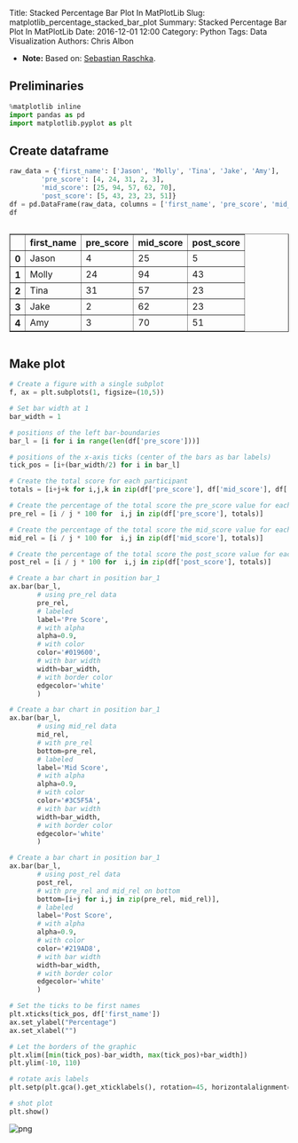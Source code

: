 Title: Stacked Percentage Bar Plot In MatPlotLib
Slug: matplotlib_percentage_stacked_bar_plot
Summary: Stacked Percentage Bar Plot In MatPlotLib
Date: 2016-12-01 12:00
Category: Python
Tags: Data Visualization
Authors: Chris Albon



- **Note:** Based on: [Sebastian Raschka](http://nbviewer.ipython.org/github/rasbt/matplotlib-gallery/blob/master/ipynb/barplots.ipynb).

## Preliminaries


```python
%matplotlib inline
import pandas as pd
import matplotlib.pyplot as plt
```

## Create dataframe


```python
raw_data = {'first_name': ['Jason', 'Molly', 'Tina', 'Jake', 'Amy'],
        'pre_score': [4, 24, 31, 2, 3],
        'mid_score': [25, 94, 57, 62, 70],
        'post_score': [5, 43, 23, 23, 51]}
df = pd.DataFrame(raw_data, columns = ['first_name', 'pre_score', 'mid_score', 'post_score'])
df
```




<div style="max-height:1000px;max-width:1500px;overflow:auto;">
<table border="1" class="dataframe">
  <thead>
    <tr style="text-align: right;">
      <th></th>
      <th>first_name</th>
      <th>pre_score</th>
      <th>mid_score</th>
      <th>post_score</th>
    </tr>
  </thead>
  <tbody>
    <tr>
      <th>0</th>
      <td> Jason</td>
      <td>  4</td>
      <td> 25</td>
      <td>  5</td>
    </tr>
    <tr>
      <th>1</th>
      <td> Molly</td>
      <td> 24</td>
      <td> 94</td>
      <td> 43</td>
    </tr>
    <tr>
      <th>2</th>
      <td>  Tina</td>
      <td> 31</td>
      <td> 57</td>
      <td> 23</td>
    </tr>
    <tr>
      <th>3</th>
      <td>  Jake</td>
      <td>  2</td>
      <td> 62</td>
      <td> 23</td>
    </tr>
    <tr>
      <th>4</th>
      <td>   Amy</td>
      <td>  3</td>
      <td> 70</td>
      <td> 51</td>
    </tr>
  </tbody>
</table>
</div>



## Make plot


```python
# Create a figure with a single subplot
f, ax = plt.subplots(1, figsize=(10,5))

# Set bar width at 1
bar_width = 1

# positions of the left bar-boundaries
bar_l = [i for i in range(len(df['pre_score']))] 

# positions of the x-axis ticks (center of the bars as bar labels)
tick_pos = [i+(bar_width/2) for i in bar_l] 

# Create the total score for each participant
totals = [i+j+k for i,j,k in zip(df['pre_score'], df['mid_score'], df['post_score'])]

# Create the percentage of the total score the pre_score value for each participant was
pre_rel = [i / j * 100 for  i,j in zip(df['pre_score'], totals)]

# Create the percentage of the total score the mid_score value for each participant was
mid_rel = [i / j * 100 for  i,j in zip(df['mid_score'], totals)]

# Create the percentage of the total score the post_score value for each participant was
post_rel = [i / j * 100 for  i,j in zip(df['post_score'], totals)]

# Create a bar chart in position bar_1
ax.bar(bar_l, 
       # using pre_rel data
       pre_rel, 
       # labeled 
       label='Pre Score', 
       # with alpha
       alpha=0.9, 
       # with color
       color='#019600',
       # with bar width
       width=bar_width,
       # with border color
       edgecolor='white'
       )

# Create a bar chart in position bar_1
ax.bar(bar_l, 
       # using mid_rel data
       mid_rel, 
       # with pre_rel
       bottom=pre_rel, 
       # labeled 
       label='Mid Score', 
       # with alpha
       alpha=0.9, 
       # with color
       color='#3C5F5A', 
       # with bar width
       width=bar_width,
       # with border color
       edgecolor='white'
       )

# Create a bar chart in position bar_1
ax.bar(bar_l, 
       # using post_rel data
       post_rel, 
       # with pre_rel and mid_rel on bottom
       bottom=[i+j for i,j in zip(pre_rel, mid_rel)], 
       # labeled 
       label='Post Score',
       # with alpha
       alpha=0.9, 
       # with color
       color='#219AD8', 
       # with bar width
       width=bar_width,
       # with border color
       edgecolor='white'
       )

# Set the ticks to be first names
plt.xticks(tick_pos, df['first_name'])
ax.set_ylabel("Percentage")
ax.set_xlabel("")

# Let the borders of the graphic
plt.xlim([min(tick_pos)-bar_width, max(tick_pos)+bar_width])
plt.ylim(-10, 110)

# rotate axis labels
plt.setp(plt.gca().get_xticklabels(), rotation=45, horizontalalignment='right')

# shot plot
plt.show()
```


![png]({filename}/images/matplotlib_percentage_stacked_bar_plot/output_6_0.png)

